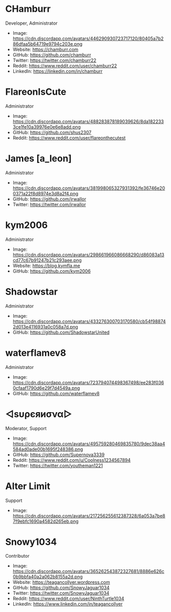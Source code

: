 # CHamburr

Developer, Administrator

- Image: https://cdn.discordapp.com/avatars/446290930723717120/80405a7b286dfaa5b64719e9794c203e.png
- Website: https://chamburr.com
- GitHub: https://github.com/chamburr
- Twitter: https://twitter.com/chamburr22
- Reddit: https://www.reddit.com/user/chamburr22
- LinkedIn: https://linkedin.com/in/chamburr

# FlareonIsCute

Administrator

- Image: https://cdn.discordapp.com/avatars/488283878189039626/8da1822333ce1fe10a39976e0e6e8add.png
- GitHub: https://github.com/shus2307
- Reddit: https://www.reddit.com/user/flareonthecutest

# James [a_leon]

Administrator

- Image: https://cdn.discordapp.com/avatars/381998065327931392/fe36746e200371a22f8d8974e3d8a2f4.png
- GitHub: https://github.com/jrwallor
- Twitter: https://twitter.com/jrwallor

# kym2006

Administrator

- Image: https://cdn.discordapp.com/avatars/298661966086668290/d86083a13cd77c67b91247b21c293aee.png
- Website: https://blog.kymfla.me
- GitHub: https://github.com/kym2006

# Shadowstar

Administrator

- Image: https://cdn.discordapp.com/avatars/433276300703170580/cb54f988742d013e4116931a0c058a7d.png
- GitHub: https://github.com/ShadowstarUnited

# waterflamev8

Administrator

- Image: https://cdn.discordapp.com/avatars/723794074498367498/ee283f0360cfaaf1790d6e29f7d4549a.png
- GitHub: https://github.com/waterflamev8

# ◁ѕυρєяиσνα▷

Moderator, Support

- Image: https://cdn.discordapp.com/avatars/495759280469835780/9dec38aa4584ad0ade00b1695f248386.png
- GitHub: https://github.com/Supernova3339
- Reddit: https://www.reddit.com/u/Coolness1234567894
- Twitter: https://twitter.com/youtheman1221

# Alter Limit

Support

- Image: https://cdn.discordapp.com/avatars/217256255612387328/6a053a7be87f9ebfc1690a4582d265eb.png

# Snowy1034

Contributor

- Image: https://cdn.discordapp.com/avatars/365262543872327681/8886e626c0b9bbfa40a2a062b8155a2d.png
- Website: https://teagancollyer.wordpress.com
- GitHub: https://github.com/SnowyJaguar1034
- Twitter: https://twitter.com/SnowyJaguar1034
- Reddit: https://www.reddit.com/user/NinthTurtle1034
- LinkedIn: https://www.linkedin.com/in/teagancollyer
